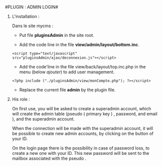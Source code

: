 #PLUGIN : ADMIN LOGIN#



1. L'installation :
	
	Dans le site mycms :

	* Put file **pluginsAdmin** in the site root.

	* Add the code line in the file **view/admin/layout/bottom.inc**.

   `<script type="text/javascript" src="pluginsAdmin/ajax/deconnexion.js"></script>`

	* Add the code'line in the file view/back/layout/top.inc.php in the menu (below *ajouter*) to add user management.

   `<?php include ("./pluginsAdmin/view/monCompte.php"); ?></script>`

	* Replace the current file **admin** by the plugin file.


2. His role :

	On first use, you will be asked to create a superadmin account, which will create the admin table (pseudo ( primary key ) , password, and email ), and the superadmin account.

	When the connection will be made with the superadmin account, it will be possible to create new admin accounts, by clicking on the button of your ID.

	On the login page there is the possibility in case of password loss, to create a new one with your ID. This new password will be sent to the mailbox associated with the pseudo .


	
	